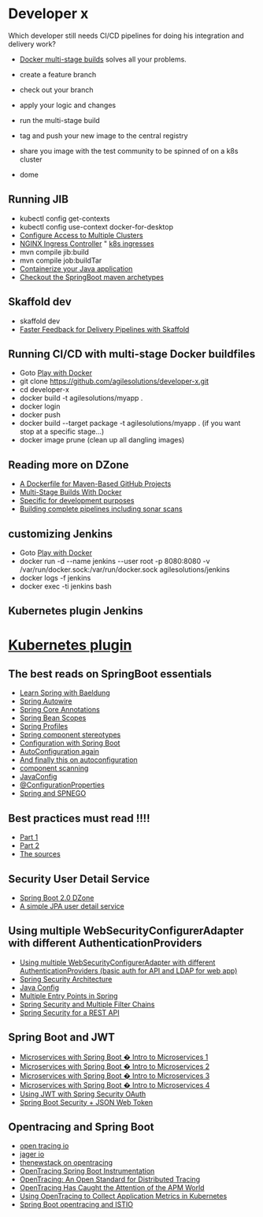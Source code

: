 # Developer x
Which developer still needs CI/CD pipelines for doing his integration and delivery work?

* [Docker multi-stage builds](https://docs.docker.com/develop/develop-images/multistage-build/) solves all your problems. 

* create a feature branch
* check out your branch
* apply your logic and changes
* run the multi-stage build
* tag and push your new image to the central registry
* share you image with the test community to be spinned of on a k8s cluster
* dome

## Running JIB 

* kubectl config get-contexts
* kubectl config use-context docker-for-desktop
* [Configure Access to Multiple Clusters](https://kubernetes.io/docs/tasks/access-application-cluster/configure-access-multiple-clusters/)
* [NGINX Ingress Controller](https://kubernetes.io/docs/tasks/access-application-cluster/ingress-minikube/)
" [k8s ingresses](https://kubernetes.io/docs/concepts/services-networking/ingress/)
* mvn compile jib:build
* mvn compile job:buildTar
* [Containerize your Java application](https://github.com/GoogleContainerTools/jib)
* [Checkout the SpringBoot maven archetypes](https://github.com/sivalabs)

## Skaffold dev

* skaffold dev
* [Faster Feedback for Delivery Pipelines with Skaffold](https://www.liatrio.com/blog/delivery-pipelines-with-skaffold)

## Running CI/CD with multi-stage Docker buildfiles

* Goto [Play with Docker ](https://labs.play-with-docker.com/)
* git clone https://github.com/agilesolutions/developer-x.git
* cd developer-x
* docker build -t agilesolutions/myapp .
* docker login
* docker push
* docker build --target package -t agilesolutions/myapp . (if you want stop at a specific stage...)
* docker image prune (clean up all dangling images)

## Reading more on DZone

* [A Dockerfile for Maven-Based GitHub Projects](https://dzone.com/articles/a-dockerfile-for-maven-based-github-projects)
* [Multi-Stage Builds With Docker](https://dzone.com/articles/multi-stage-builds-with-docker)
* [Specific for development purposes](https://dev.to/brpaz/using-docker-multi-stage-builds-during-development-35bc)
* [Building complete pipelines including sonar scans](https://medium.com/capital-one-tech/multi-stage-builds-and-dockerfile-b5866d9e2f84)

## customizing Jenkins

* Goto [Play with Docker ](https://labs.play-with-docker.com/)
* docker run -d --name jenkins --user root -p 8080:8080 -v /var/run/docker.sock:/var/run/docker.sock agilesolutions/jenkins
* docker logs -f jenkins
* docker exec -ti jenkins bash

## Kubernetes plugin Jenkins

# [Kubernetes plugin](https://github.com/jenkinsci/kubernetes-plugin)

## The best reads on SpringBoot essentials

* [Learn Spring with Baeldung](https://www.baeldung.com/category/spring/)
* [Spring Autowire](https://www.baeldung.com/spring-autowire)
* [Spring Core Annotations](https://www.baeldung.com/spring-core-annotations)
* [Spring Bean Scopes](https://www.baeldung.com/spring-bean-scopes)
* [Spring Profiles](https://www.baeldung.com/spring-profiles)
* [Spring component stereotypes](https://www.baeldung.com/spring-component-repository-service)
* [Configuration with Spring Boot](https://www.baeldung.com/spring-boot-custom-auto-configuration)
* [AutoConfiguration again](https://www.springboottutorial.com/spring-boot-auto-configuration)
* [And finally this on autoconfiguration](https://aboullaite.me/the-magic-behind-the-magic-spring-boot-autoconfiguration/)
* [component scanning](https://www.springboottutorial.com/spring-boot-and-component-scan)
* [JavaConfig](https://docs.spring.io/spring-javaconfig/docs/1.0.0.M4/reference/html/ch02s02.html)
* [@ConfigurationProperties](https://www.baeldung.com/configuration-properties-in-spring-boot)
* [Spring and SPNEGO](https://www.baeldung.com/spring-security-kerberos)

## Best practices must read !!!!
* [Part 1](https://medium.com/the-resonant-web/spring-boot-2-0-starter-kit-part-1-23ddff0c7da2)
* [Part 2](https://medium.com/the-resonant-web/spring-boot-2-0-project-structure-and-best-practices-part-2-7137bdcba7d3)
* [The sources](https://github.com/khandelwal-arpit/springboot-starterkit)

## Security User Detail Service
* [Spring Boot 2.0 DZone](https://dzone.com/articles/spring-security-with-spring-boot-20-userdetailsser)
* [A simple JPA user detail service](https://github.com/scratches/jpa-method-security-sample/blob/master/src/main/java/demo/Application.java)

## Using multiple WebSecurityConfigurerAdapter with different AuthenticationProviders

* [Using multiple WebSecurityConfigurerAdapter with different AuthenticationProviders (basic auth for API and LDAP for web app)](https://stackoverflow.com/questions/40258583/using-multiple-websecurityconfigureradapter-with-different-authenticationprovide)
* [Spring Security Architecture](https://spring.io/guides/topicals/spring-security-architecture/)
* [Java Config](https://docs.spring.io/spring-security/site/docs/current/reference/html/jc.html)
* [Multiple Entry Points in Spring ](https://www.baeldung.com/spring-security-multiple-entry-points)
* [Spring Security and Multiple Filter Chains](http://blog.florian-hopf.de/2017/08/spring-security.html)
* [Spring Security for a REST API](https://www.baeldung.com/securing-a-restful-web-service-with-spring-security)

## Spring Boot and JWT

* [Microservices with Spring Boot � Intro to Microservices 1](https://medium.com/omarelgabrys-blog/microservices-with-spring-boot-intro-to-microservices-part-1-c0d24cd422c3)
* [Microservices with Spring Boot � Intro to Microservices 2](https://medium.com/omarelgabrys-blog/microservices-with-spring-boot-creating-our-microserivces-gateway-part-2-31f8aa6b215b)
* [Microservices with Spring Boot � Intro to Microservices 3](https://medium.com/omarelgabrys-blog/microservices-with-spring-boot-authentication-with-jwt-part-3-fafc9d7187e8)
* [Microservices with Spring Boot � Intro to Microservices 4](https://medium.com/@arjunac009/spring-boot-microservice-with-centralized-authentication-zuul-eureka-jwt-5719e05fde29)
* [Using JWT with Spring Security OAuth](https://www.baeldung.com/spring-security-oauth-jwt)
* [Spring Boot Security + JSON Web Token](https://dzone.com/articles/spring-boot-security-json-web-tokenjwt-hello-world)

## Opentracing and Spring Boot

* [open tracing io](https://opentracing.io/)
* [jager io](https://www.jaegertracing.io/)
* [thenewstack on opentracing](https://thenewstack.io/opentracing-open-standard-distributed-tracing/)
* [OpenTracing Spring Boot Instrumentation](https://dzone.com/articles/opentracing-spring-boot-instrumentation)
* [OpenTracing: An Open Standard for Distributed Tracing](https://dzone.com/articles/opentracing-an-open-standard-for-distributed-traci)
* [OpenTracing Has Caught the Attention of the APM World](https://dzone.com/articles/opentracing-has-caught-the-attention-of-the-apm-wo)
* [Using OpenTracing to Collect Application Metrics in Kubernetes](https://dzone.com/articles/using-opentracing-to-collect-application-metrics-i-1)
* [Spring Boot opentracing and ISTIO](https://medium.com/jaegertracing/using-opentracing-with-istio-envoy-d8a4246bdc15)

